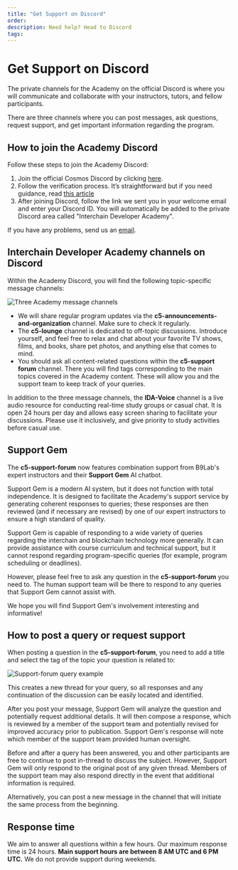 ```yaml
---
title: "Get Support on Discord"
order:
description: Need help? Head to Discord
tags:
---
```


# Get Support on Discord

<!--
Include for Week 0 start, later back into comment, plus everything below needs to be included in a comment for Week 0.-->

<!--

"Detailed information is available during the week before launch."

-->

The private channels for the Academy on the official Discord is where you will communicate and collaborate with your instructors, tutors, and fellow participants.

There are three channels where you can post messages, ask questions, request support, and get important information regarding the program.

## How to join the Academy Discord

Follow these steps to join the Academy Discord:
1.  Join the official Cosmos Discord by clicking [here](https://discord.gg/cosmosnetwork).
2.  Follow the verification process. It’s straightforward but if you need guidance, read [this article](https://medium.com/@alicemeowuk/cosmos-developers-discord-access-7c15951cc839)
3.  After joining Discord, follow the link we sent you in your welcome email and enter your Discord ID. You will automatically be added to the private Discord area called "Interchain Developer Academy".

If you have any problems, send us an [email](mailto:academy@interchain.io).

## Interchain Developer Academy channels on Discord

Within the Academy Discord, you will find the following topic-specific message channels:

![Three Academy message channels](/ida-course/images/discord-ida-c5-channels.jpg)

* We will share regular program updates via the **c5-announcements-and-organization** channel. Make sure to check it regularly.
* The **c5-lounge** channel is dedicated to off-topic discussions. Introduce yourself, and feel free to relax and chat about your favorite TV shows, films, and books, share pet photos, and anything else that comes to mind.
* You should ask all content-related questions within the **c5-support forum** channel. There you will find tags corresponding to the main topics covered in the Academy content. These will allow you and the support team to keep track of your queries.

In addition to the three message channels, the **IDA-Voice** channel is a live audio resource for conducting real-time study groups or casual chat. It is open 24 hours per day and allows easy screen sharing to facilitate your discussions. Please use it inclusively, and give priority to study activities before casual use.

## Support Gem

The **c5-support-forum** now features combination support from B9Lab's expert instructors and their **Support Gem** AI chatbot.

Support Gem is a modern AI system, but it does not function with total independence. It is designed to facilitate the Academy's support service by generating coherent responses to queries; these responses are then reviewed (and if necessary are revised) by one of our expert instructors to ensure a high standard of quality.

Support Gem is capable of responding to a wide variety of queries regarding the interchain and blockchain technology more generally. It can provide assistance with course curriculum and technical support, but it cannot respond regarding program-specific queries (for example, program scheduling or deadlines).

However, please feel free to ask any question in the **c5-support-forum** you need to. The human support team will be there to respond to any queries that Support Gem cannot assist with.

We hope you will find Support Gem's involvement interesting and informative!

## How to post a query or request support

When posting a question in the **c5-support-forum**, you need to add a title and select the tag of the topic your question is related to:

![Support-forum query example](/ida-course/images/discord-howto-supportforum2023.jpg)

This creates a new thread for your query, so all responses and any continuation of the discussion can be easily located and identified.

After you post your message, Support Gem will analyze the question and potentially request additional details. It will then compose a response, which is reviewed by a member of the support team and potentially revised for improved accuracy prior to publication. Support Gem's response will note which member of the support team provided human oversight.

Before and after a query has been answered, you and other participants are free to continue to post in-thread to discuss the subject. However, Support Gem will only respond to the original post of any given thread. Members of the support team may also respond directly in the event that additional information is required.

Alternatively, you can post a new message in the channel that will initiate the same process from the beginning.

## Response time

We aim to answer all questions within a few hours. Our maximum response time is 24 hours. **Main support hours are between 8 AM UTC and 6 PM UTC.** We do not provide support during weekends.
